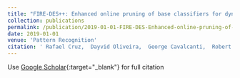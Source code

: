 ```yaml
---
title: "FIRE-DES++: Enhanced online pruning of base classifiers for dynamic ensemble selection"
collection: publications
permalink: /publication/2019-01-01-FIRE-DES-Enhanced-online-pruning-of-base-classifiers-for-dynamic-ensemble-selection
date: 2019-01-01
venue: 'Pattern Recognition'
citation: ' Rafael Cruz,  Dayvid Oliveira,  George Cavalcanti,  Robert Sabourin, &quot;FIRE-DES++: Enhanced online pruning of base classifiers for dynamic ensemble selection.&quot; Pattern Recognition, 2019.'
---
```

Use [Google Scholar](https://scholar.google.com/scholar?q=FIRE+DES++:+Enhanced+online+pruning+of+base+classifiers+for+dynamic+ensemble+selection){:target="_blank"} for full citation